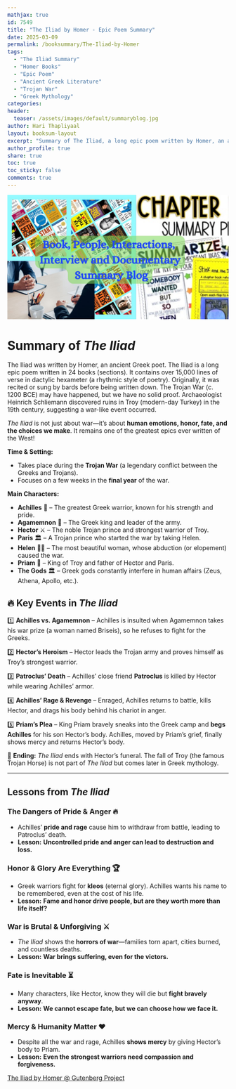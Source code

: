 ```yaml
---
mathjax: true
id: 7549
title: "The Iliad by Homer - Epic Poem Summary"
date: 2025-03-09
permalink: /booksummary/The-Iliad-by-Homer
tags:
  - "The Iliad Summary"
  - "Homer Books"
  - "Epic Poem"
  - "Ancient Greek Literature"
  - "Trojan War"
  - "Greek Mythology"
categories:
header:
  teaser: /assets/images/default/summaryblog.jpg
author: Hari Thapliyaal
layout: booksum-layout
excerpt: "Summary of The Iliad, a long epic poem written by Homer, an ancient Greek poet. The Iliad is a classic piece of literature from the 8th century BCE, which tells the story of the Trojan War."
author_profile: true
share: true
toc: true
toc_sticky: false
comments: true
---
```


![Summary Blog](/assets/images/default/summaryblog.jpg)


# **Summary of *The Iliad***  

The Iliad was written by Homer, an ancient Greek poet. The Iliad is a long epic poem written in 24 books (sections). It contains over 15,000 lines of verse in dactylic hexameter (a rhythmic style of poetry). Originally, it was recited or sung by bards before being written down. The Trojan War (c. 1200 BCE) may have happened, but we have no solid proof. Archaeologist Heinrich Schliemann discovered ruins in Troy (modern-day Turkey) in the 19th century, suggesting a war-like event occurred.

*The Iliad* is not just about war—it’s about **human emotions, honor, fate, and the choices we make**. It remains one of the greatest epics ever written of the West! 

**Time & Setting:**  
- Takes place during the **Trojan War** (a legendary conflict between the Greeks and Trojans).  
- Focuses on a few weeks in the **final year** of the war.  

**Main Characters:**  
- **Achilles** 🏹 – The greatest Greek warrior, known for his strength and pride.  
- **Agamemnon** 👑 – The Greek king and leader of the army.  
- **Hector** ⚔️ – The noble Trojan prince and strongest warrior of Troy.  
- **Paris** 🏛️ – A Trojan prince who started the war by taking Helen.  
- **Helen** 👩‍🦰 – The most beautiful woman, whose abduction (or elopement) caused the war.  
- **Priam** 👑 – King of Troy and father of Hector and Paris.  
- **The Gods** 🏛️ – Greek gods constantly interfere in human affairs (Zeus, Athena, Apollo, etc.).  

## 🔥 **Key Events in *The Iliad***  
1️⃣ **Achilles vs. Agamemnon** – Achilles is insulted when Agamemnon takes his war prize (a woman named Briseis), so he refuses to fight for the Greeks.  

2️⃣ **Hector’s Heroism** – Hector leads the Trojan army and proves himself as Troy’s strongest warrior.  

3️⃣ **Patroclus’ Death** – Achilles’ close friend **Patroclus** is killed by Hector while wearing Achilles’ armor.  

4️⃣ **Achilles’ Rage & Revenge** – Enraged, Achilles returns to battle, kills Hector, and drags his body behind his chariot in anger.  

5️⃣ **Priam’s Plea** – King Priam bravely sneaks into the Greek camp and **begs Achilles** for his son Hector’s body. Achilles, moved by Priam’s grief, finally shows mercy and returns Hector’s body.  

📌 **Ending:** *The Iliad* ends with Hector’s funeral. The fall of Troy (the famous Trojan Horse) is not part of *The Iliad* but comes later in Greek mythology.  

---

## **Lessons from *The Iliad***  

###  **The Dangers of Pride & Anger** 🔥  
- Achilles’ **pride and rage** cause him to withdraw from battle, leading to Patroclus’ death.  
- **Lesson:** **Uncontrolled pride and anger can lead to destruction and loss.**  

### **Honor & Glory Are Everything** 🏆  
- Greek warriors fight for **kleos** (eternal glory). Achilles wants his name to be remembered, even at the cost of his life.  
- **Lesson:** **Fame and honor drive people, but are they worth more than life itself?**  

### **War is Brutal & Unforgiving** ⚔️  
- *The Iliad* shows the **horrors of war**—families torn apart, cities burned, and countless deaths.  
- **Lesson:** **War brings suffering, even for the victors.**  

### **Fate is Inevitable** ⏳  
- Many characters, like Hector, know they will die but **fight bravely anyway**.  
- **Lesson:** **We cannot escape fate, but we can choose how we face it.**  

### **Mercy & Humanity Matter** ❤️  
- Despite all the war and rage, Achilles **shows mercy** by giving Hector’s body to Priam.  
- **Lesson:** **Even the strongest warriors need compassion and forgiveness.**  


[The Iliad by Homer @ Gutenberg Project](https://www.gutenberg.org/ebooks/6130)
